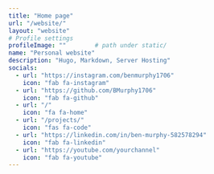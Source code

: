 ```yaml
---
title: "Home page"
url: "/website/"
layout: "website"
# Profile settings
profileImage: ""        # path under static/
name: "Personal website"
description: "Hugo, Markdown, Server Hosting"
socials:
  - url: "https://instagram.com/benmurphy1706"
    icon: "fab fa-instagram"
  - url: "https://github.com/BMurphy1706"
    icon: "fab fa-github"
  - url: "/"
    icon: "fa fa-home"
  - url: "/projects/"
    icon: "fas fa-code"
  - url: "https://linkedin.com/in/ben-murphy-582578294"
    icon: "fab fa-linkedin"
  - url: "https://youtube.com/yourchannel"
    icon: "fab fa-youtube"
---
```


